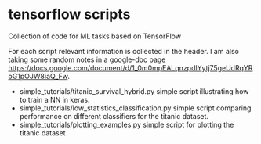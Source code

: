 # tensorflow scripts
Collection of code for ML tasks based on TensorFlow 

For each script relevant information is collected in the header. I am also taking some random notes in a google-doc page https://docs.google.com/document/d/1_0m0mpEALqnzpdlYytj75geUdRqYRoG1pOJW8iaQ_Fw. 

* simple_tutorials/titanic_survival_hybrid.py simple script illustrating how to train a NN in keras. 
* simple_tutorials/low_statistics_classification.py simple script comparing performance on different classifiers for the titanic dataset. 
* simple_tutorials/plotting_examples.py simple script for plotting the titanic dataset
